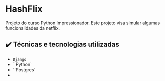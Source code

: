 # HashFlix

Projeto do curso Python Impressionador. Este projeto visa simular algumas funcionalidades da netflix.

## ✔️ Técnicas e tecnologias utilizadas

- ``Django``
- ``Python`
- ``Postgres`
- 

 
